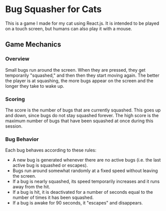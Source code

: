 # Bug Squasher for Cats

This is a game I made for my cat using React.js. It is intended to be played on a touch screen, but humans can also play it with a mouse.

## Game Mechanics

### Overview

Small bugs run around the screen. When they are pressed, they get temporarily "squashed," and then then they start moving again. The better the player is at squashing, the more bugs appear on the screen and the longer they take to wake up.

### Scoring

The score is the number of bugs that are currently squashed. This goes up and down, since bugs do not stay squashed forever. The high score is the maximum number of bugs that have been squashed at once during this session.

### Bug Behavior

Each bug behaves according to these rules:

* A new bug is generated whenever there are no active bugs (i.e. the last active bug is squashed or escapes).
* Bugs run around somewhat randomly at a fixed speed without leaving the screen.
* If a bug is nearly squashed, its speed temporarily increases and it runs away from the hit.
* If a bug is hit, it is deactivated for a number of seconds equal to the number of times it has been squashed.
* If a bug is awake for 90 seconds, it "escapes" and disappears.